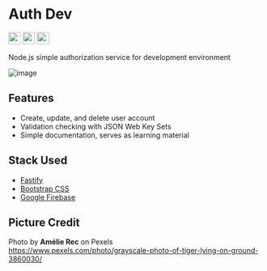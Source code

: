 # Auth Dev
<a href="https://opensource.org/license/mit"><img src="https://img.shields.io/badge/License-MIT-green?style=flat-square" height="24" /></a>
<a href="https://pnpm.io/"><img src="https://img.shields.io/badge/Package-PNPM-orange?style=flat-square" height="24" /></a>
<img src="https://img.shields.io/badge/Module-ECMAScript-yellow?style=flat-square" height="24" />

Node.js simple authorization service for development environment

![image](https://github.com/user-attachments/assets/6580081b-2122-4324-b546-c5615c5c39c8)

## Features
- Create, update, and delete user account
- Validation checking with JSON Web Key Sets
- Simple documentation, serves as learning material

## Stack Used
- [Fastify](https://fastify.dev/)
- [Bootstrap CSS](https://getbootstrap.com/)
- [Google Firebase](https://firebase.google.com/)

## Picture Credit
Photo by **Amélie Rec** on Pexels\
https://www.pexels.com/photo/grayscale-photo-of-tiger-lying-on-ground-3860030/
